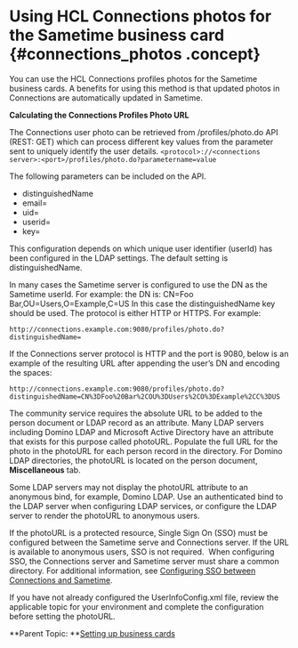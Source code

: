 # Using HCL Connections photos for the Sametime business card {#connections_photos .concept}

You can use the HCL Connections profiles photos for the Sametime business cards. A benefits for using this method is that updated photos in Connections are automatically updated in Sametime.

**Calculating the Connections Profiles Photo URL**

The Connections user photo can be retrieved from /profiles/photo.do API \(REST: GET\) which can process different key values from the parameter sent to uniquely identify the user details. `<protocol>://<connections server>:<port>/profiles/photo.do?parametername=value`

The following parameters can be included on the API.

-   distinguishedName
-   email=
-   uid=
-   userid=
-   key=

This configuration depends on which unique user identifier \(userId\) has been configured in the LDAP settings. The default setting is distinguishedName.

In many cases the Sametime server is configured to use the DN as the Sametime userId. For example: the DN is: CN=Foo Bar,OU=Users,O=Example,C=US In this case the distinguishedName key should be used. The protocol is either HTTP or HTTPS. For example:

```
http://connections.example.com:9080/profiles/photo.do?distinguishedName= 
```

If the Connections server protocol is HTTP and the port is 9080, below is an example of the resulting URL after appending the user’s DN and encoding the spaces:

```
http://connections.example.com:9080/profiles/photo.do?distinguishedName=CN%3DFoo%20Bar%2COU%3DUsers%2CO%3DExample%2CC%3DUS 
```

The community service requires the absolute URL to be added to the person document or LDAP record as an attribute. Many LDAP servers including Domino LDAP and Microsoft Active Directory have an attribute that exists for this purpose called photoURL. Populate the full URL for the photo in the photoURL for each person record in the directory. For Domino LDAP directories, the photoURL is located on the person document, **Miscellaneous** tab.

Some LDAP servers may not display the photoURL attribute to an anonymous bind, for example, Domino LDAP. Use an authenticated bind to the LDAP server when configuring LDAP services, or configure the LDAP server to render the photoURL to anonymous users.

If the photoURL is a protected resource, Single Sign On \(SSO\) must be configured between the Sametime serve and Connections server. If the URL is available to anonymous users, SSO is not required.  When configuring SSO, the Connections server and Sametime server must share a common directory. For additional information, see [Configuring SSO between Connections and Sametime](enabling_sso_ltpa.md).

If you have not already configured the UserInfoConfig.xml file, review the applicable topic for your environment and complete the configuration before setting the photoURL.

**Parent Topic: **[Setting up business cards](admin_st_buscard.md)

